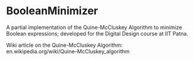 BooleanMinimizer
================

A partial implementation of the Quine-McCluskey Algorithm to minimize Boolean expressions; developed for the
Digital Design course at IIT Patna.

Wiki article on the Quine-McCluskey Algorithm: 
en.wikipedia.org/wiki/Quine–McCluskey_algorithm
